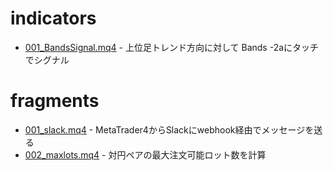 # indicators
* [001_BandsSignal.mq4](https://github.com/happy-charlie-777/MetaTrader4-MQL4/blob/master/indicators/001_BandsSignal.mq4) - 上位足トレンド方向に対して Bands -2aにタッチでシグナル

# fragments

* [001_slack.mq4](https://github.com/happy-charlie-777/MetaTrader4-MQL4/blob/master/fragments/001_slack.mq4) - MetaTrader4からSlackにwebhook経由でメッセージを送る
* [002_maxlots.mq4](https://github.com/happy-charlie-777/MetaTrader4-MQL4/blob/master/fragments/002_maxlots.mq4) - 対円ペアの最大注文可能ロット数を計算
